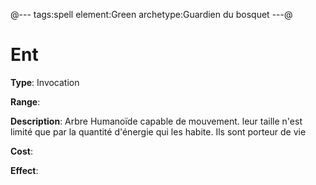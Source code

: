 @---
tags:spell
element:Green
archetype:Guardien du bosquet
---@

# Ent

**Type**:
Invocation

**Range**:

**Description**:
Arbre Humanoïde capable de mouvement. leur taille n'est limité que par la quantité d'énergie qui les habite. Ils sont porteur de vie

**Cost**:

**Effect**:
